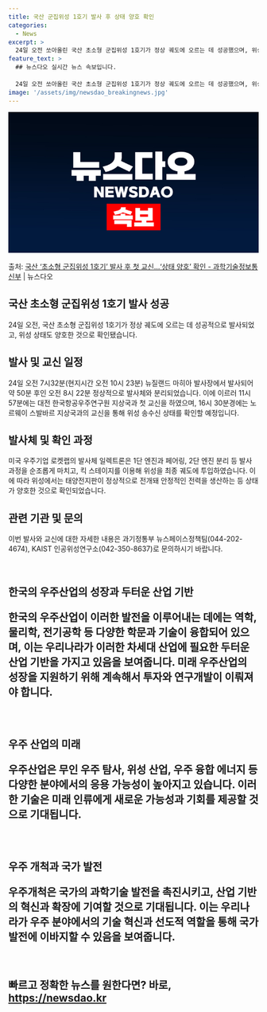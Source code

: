 ```yaml
---
title: 국산 군집위성 1호기 발사 후 상태 양호 확인
categories:
  - News
excerpt: >
  24일 오전 쏘아올린 국산 초소형 군집위성 1호기가 정상 궤도에 오르는 데 성공했으며, 위성상태도 양호한 것…
feature_text: >
  ## 뉴스다오 실시간 뉴스 속보입니다.

  24일 오전 쏘아올린 국산 초소형 군집위성 1호기가 정상 궤도에 오르는 데 성공했으며, 위성상태도 양호한 것…
image: '/assets/img/newsdao_breakingnews.jpg'
---
```


![뉴스다오 속보](/assets/img/newsdao_breakingnews.jpg)

<p>출처: <a href="https://newsdao.kr/3662" rel="dofollow">국산 ‘초소형 군집위성 1호기’ 발사 후 첫 교신…‘상태 양호’ 확인 - 과학기술정보통신부</a> | 뉴스다오</p>

<h2 data-ke-size="size26">국산 초소형 군집위성 1호기 발사 성공</h2>
<p data-ke-size="size16">24일 오전, 국산 초소형 군집위성 1호기가 정상 궤도에 오르는 데 성공적으로 발사되었고, 위성 상태도 양호한 것으로 확인됐습니다.</p>

<h2 data-ke-size="size24">발사 및 교신 일정</h2>
<p data-ke-size="size16">24일 오전 7시32분(현지시간 오전 10시 23분) 뉴질랜드 마히아 발사장에서 발사되어 약 50분 후인 오전 8시 22분 정상적으로 발사체와 분리되었습니다. 이에 이르러 11시 57분에는 대전 한국항공우주연구원 지상국과 첫 교신을 하였으며, 16시 30분경에는 노르웨이 스발바르 지상국과의 교신을 통해 위성 송수신 상태를 확인할 예정입니다.</p>

<h2 data-ke-size="size24">발사체 및 확인 과정</h2>
<p data-ke-size="size16">미국 우주기업 로켓랩의 발사체 일렉트론은 1단 엔진과 페어링, 2단 엔진 분리 등 발사 과정을 순조롭게 마치고, 킥 스테이지를 이용해 위성을 최종 궤도에 투입하였습니다. 이에 따라 위성에서는 태양전지판이 정상적으로 전개돼 안정적인 전력을 생산하는 등 상태가 양호한 것으로 확인되었습니다.</p>

<h2 data-ke-size="size24">관련 기관 및 문의</h2>
<p data-ke-size="size16">이번 발사와 교신에 대한 자세한 내용은 과기정통부 뉴스페이스정책팀(044-202-4674), KAIST 인공위성연구소(042-350-8637)로 문의하시기 바랍니다.</p>

<p data-ke-size="size16">&nbsp;</p>
<h2 data-ke-size="size26">한국의 우주산업의 성장과 두터운 산업 기반</2>
<p data-ke-size="size16">한국의 우주산업이 이러한 발전을 이루어내는 데에는 역학, 물리학, 전기공학 등 다양한 학문과 기술이 융합되어 있으며, 이는 우리나라가 이러한 차세대 산업에 필요한 두터운 산업 기반을 가지고 있음을 보여줍니다. 미래 우주산업의 성장을 지원하기 위해 계속해서 투자와 연구개발이 이뤄져야 합니다.</p>
<p data-ke-size="size16">&nbsp;</p>
<h2 data-ke-size="size26">우주 산업의 미래</2>
<p data-ke-size="size16">우주산업은 무인 우주 탐사, 위성 산업, 우주 융합 에너지 등 다양한 분야에서의 응용 가능성이 높아지고 있습니다. 이러한 기술은 미래 인류에게 새로운 가능성과 기회를 제공할 것으로 기대됩니다.</p>
<p data-ke-size="size16">&nbsp;</p>
<h2 data-ke-size="size26">우주 개척과 국가 발전</2>
<p data-ke-size="size16">우주개척은 국가의 과학기술 발전을 촉진시키고, 산업 기반의 혁신과 확장에 기여할 것으로 기대됩니다. 이는 우리나라가 우주 분야에서의 기술 혁신과 선도적 역할을 통해 국가 발전에 이바지할 수 있음을 보여줍니다.</p>
<p data-ke-size="size16">&nbsp;</p> 

빠르고 정확한 뉴스를 원한다면? 바로, <a href="https://newsdao.kr" rel="dofollow">https://newsdao.kr</a>


